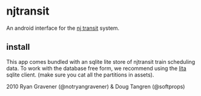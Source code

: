 # njtransit

An android interface for the [nj transit](http://www.njtransit.com/) system.

## install

This app comes bundled with an sqlite lite store of njtransit train scheduling data. To work with the database free form, we recommend using the [lita](http://www.dehats.com/drupal/?q=node/58) sqlite client.
(make sure you cat all the partitions in assets).


2010 Ryan Gravener (@notryangravener) & Doug Tangren (@softprops)